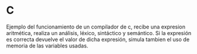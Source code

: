 # C
Ejemplo del funcionamiento de un compilador de c, recibe una expresion aritmética, realiza un análisis, léxico, sintáctico y semántico.
Si la expresión es correcta devuelve el valor de dicha expresión, simula tambien el uso de memoria de las variables usadas.
